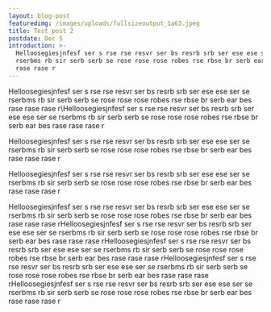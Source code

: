 ```yaml
---
layout: blog-post
featuredimg: /images/uploads/fullsizeoutput_1a63.jpeg
title: Test post 2
postdate: Dec 5
introduction: >-
  Helloosegiesjnfesf ser s rse rse resvr ser bs resrb srb ser ese ese ser se
  rserbms rb sir serb serb se rose rose rose robes rse rbse br serb ear bes rase
  rase rase r
---
```

Helloosegiesjnfesf ser s rse rse resvr ser bs resrb srb ser ese ese ser se rserbms rb sir serb serb se rose rose rose robes rse rbse br serb ear bes rase rase rase r\Helloosegiesjnfesf ser s rse rse resvr ser bs resrb srb ser ese ese ser se rserbms rb sir serb serb se rose rose rose robes rse rbse br serb ear bes rase rase rase r

Helloosegiesjnfesf ser s rse rse resvr ser bs resrb srb ser ese ese ser se rserbms rb sir serb serb se rose rose rose robes rse rbse br serb ear bes rase rase rase r

Helloosegiesjnfesf ser s rse rse resvr ser bs resrb srb ser ese ese ser se rserbms rb sir serb serb se rose rose rose robes rse rbse br serb ear bes rase rase rase r

Helloosegiesjnfesf ser s rse rse resvr ser bs resrb srb ser ese ese ser se rserbms rb sir serb serb se rose rose rose robes rse rbse br serb ear bes rase rase rase rHelloosegiesjnfesf ser s rse rse resvr ser bs resrb srb ser ese ese ser se rserbms rb sir serb serb se rose rose rose robes rse rbse br serb ear bes rase rase rase rHelloosegiesjnfesf ser s rse rse resvr ser bs resrb srb ser ese ese ser se rserbms rb sir serb serb se rose rose rose robes rse rbse br serb ear bes rase rase rase rHelloosegiesjnfesf ser s rse rse resvr ser bs resrb srb ser ese ese ser se rserbms rb sir serb serb se rose rose rose robes rse rbse br serb ear bes rase rase rase rHelloosegiesjnfesf ser s rse rse resvr ser bs resrb srb ser ese ese ser se rserbms rb sir serb serb se rose rose rose robes rse rbse br serb ear bes rase rase rase r
